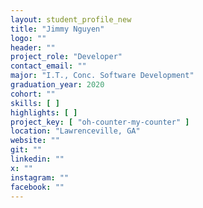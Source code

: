 ```yaml
---
layout: student_profile_new
title: "Jimmy Nguyen"
logo: ""
header: ""
project_role: "Developer"
contact_email: ""
major: "I.T., Conc. Software Development"
graduation_year: 2020
cohort: ""
skills: [ ]
highlights: [ ]
project_key: [ "oh-counter-my-counter" ]
location: "Lawrenceville, GA"
website: ""
git: ""
linkedin: ""
x: ""
instagram: ""
facebook: ""
---
```

